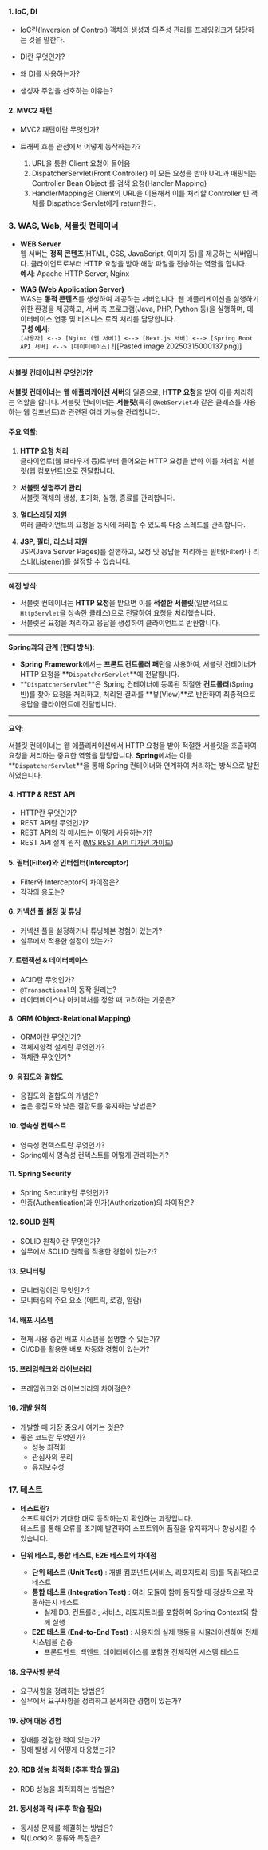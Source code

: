 #### 1. IoC, DI
- IoC란(Inversion of Control)
	객체의 생성과 의존성 관리를 프레임워크가  담당하는 것을 말한다.
- DI란 무엇인가?
	 
- 왜 DI를 사용하는가?
- 생성자 주입을 선호하는 이유는?

#### 2. MVC2 패턴
- MVC2 패턴이란 무엇인가?

- 트래픽 흐름 관점에서 어떻게 동작하는가?
	1. URL을 통한 Client 요청이 들어옴
	2. DispatcherServlet(Front Controller) 이 모든 요청을 받아 URL과 매핑되는 Controller Bean Object 를 검색 요청(Handler Mapping)
	3. HandlerMapping은 Client의 URL을 이용해서 이를 처리할 Controller 빈 객체를 DispathcerServlet에게 return한다.
### **3. WAS, Web, 서블릿 컨테이너**

- **WEB Server**  
    웹 서버는 **정적 콘텐츠**(HTML, CSS, JavaScript, 이미지 등)를 제공하는 서버입니다. 클라이언트로부터 HTTP 요청을 받아 해당 파일을 전송하는 역할을 합니다.  
    **예시**: Apache HTTP Server, Nginx
    
- **WAS (Web Application Server)**  
    WAS는 **동적 콘텐츠**를 생성하여 제공하는 서버입니다. 웹 애플리케이션을 실행하기 위한 환경을 제공하고, 서버 측 프로그램(Java, PHP, Python 등)을 실행하며, 데이터베이스 연동 및 비즈니스 로직 처리를 담당합니다.  
    **구성 예시**:  
    `[사용자] <--> [Nginx (웹 서버)] <--> [Next.js 서버] <--> [Spring Boot API 서버] <--> [데이터베이스]`
    ![[Pasted image 20250315000137.png]]
---

#### **서블릿 컨테이너란 무엇인가?**

**서블릿 컨테이너**는 **웹 애플리케이션 서버**의 일종으로, **HTTP 요청**을 받아 이를 처리하는 역할을 합니다. 서블릿 컨테이너는 **서블릿**(특히 `@WebServlet`과 같은 클래스를 사용하는 웹 컴포넌트)과 관련된 여러 기능을 관리합니다.

#### **주요 역할**:

1. **HTTP 요청 처리**  
    클라이언트(웹 브라우저 등)로부터 들어오는 HTTP 요청을 받아 이를 처리할 서블릿(웹 컴포넌트)으로 전달합니다.
    
2. **서블릿 생명주기 관리**  
    서블릿 객체의 생성, 초기화, 실행, 종료를 관리합니다.
    
3. **멀티스레딩 지원**  
    여러 클라이언트의 요청을 동시에 처리할 수 있도록 다중 스레드를 관리합니다.
    
4. **JSP, 필터, 리스너 지원**  
    JSP(Java Server Pages)를 실행하고, 요청 및 응답을 처리하는 필터(Filter)나 리스너(Listener)를 설정할 수 있습니다.
    

---

**예전 방식**:

- 서블릿 컨테이너는 **HTTP 요청**을 받으면 이를 **적절한 서블릿**(일반적으로 `HttpServlet`을 상속한 클래스)으로 전달하여 요청을 처리했습니다.
- 서블릿은 요청을 처리하고 응답을 생성하여 클라이언트로 반환합니다.

---

**Spring과의 관계 (현대 방식)**:

- **Spring Framework**에서는 **프론트 컨트롤러 패턴**을 사용하여, 서블릿 컨테이너가 HTTP 요청을 **`DispatcherServlet`**에 전달합니다.
- **`DispatcherServlet`**은 Spring 컨테이너에 등록된 적절한 **컨트롤러**(Spring 빈)를 찾아 요청을 처리하고, 처리된 결과를 **뷰(View)**로 반환하여 최종적으로 응답을 클라이언트에 전달합니다.

---

**요약**:

서블릿 컨테이너는 웹 애플리케이션에서 HTTP 요청을 받아 적절한 서블릿을 호출하여 요청을 처리하는 중요한 역할을 담당합니다. **Spring**에서는 이를 **`DispatcherServlet`**을 통해 Spring 컨테이너와 연계하여 처리하는 방식으로 발전하였습니다.
#### 4. HTTP & REST API
- HTTP란 무엇인가?
- REST API란 무엇인가?
- REST API의 각 메서드는 어떻게 사용하는가?
- REST API 설계 원칙 ([MS REST API 디자인 가이드](https://learn.microsoft.com/ko-kr/azure/architecture/best-practices/api-design))

#### 5. 필터(Filter)와 인터셉터(Interceptor)
- Filter와 Interceptor의 차이점은?
- 각각의 용도는?

#### 6. 커넥션 풀 설정 및 튜닝
- 커넥션 풀을 설정하거나 튜닝해본 경험이 있는가?
- 실무에서 적용한 설정이 있는가?

#### 7. 트랜잭션 & 데이터베이스
- ACID란 무엇인가?
- `@Transactional`의 동작 원리는?
- 데이터베이스나 아키텍처를 정할 때 고려하는 기준은?

#### 8. ORM (Object-Relational Mapping)
- ORM이란 무엇인가?
- 객체지향적 설계란 무엇인가?
- 객체란 무엇인가?

#### 9. 응집도와 결합도
- 응집도와 결합도의 개념은?
- 높은 응집도와 낮은 결합도를 유지하는 방법은?

#### 10. 영속성 컨텍스트
- 영속성 컨텍스트란 무엇인가?
- Spring에서 영속성 컨텍스트를 어떻게 관리하는가?

#### 11. Spring Security
- Spring Security란 무엇인가?
- 인증(Authentication)과 인가(Authorization)의 차이점은?

#### 12. SOLID 원칙
- SOLID 원칙이란 무엇인가?
- 실무에서 SOLID 원칙을 적용한 경험이 있는가?

#### 13. 모니터링
- 모니터링이란 무엇인가?
- 모니터링의 주요 요소 (메트릭, 로깅, 알람)

#### 14. 배포 시스템
- 현재 사용 중인 배포 시스템을 설명할 수 있는가?
- CI/CD를 활용한 배포 자동화 경험이 있는가?

#### 15. 프레임워크와 라이브러리
- 프레임워크와 라이브러리의 차이점은?

#### 16. 개발 원칙
- 개발할 때 가장 중요시 여기는 것은?
- 좋은 코드란 무엇인가?
  - 성능 최적화
  - 관심사의 분리
  - 유지보수성

### 17. 테스트
- **테스트란?**  
    소프트웨어가 기대한 대로 동작하는지 확인하는 과정입니다.  
    테스트를 통해 오류를 조기에 발견하여 소프트웨어 품질을 유지하거나 향상시킬 수 있습니다.
    
- **단위 테스트, 통합 테스트, E2E 테스트의 차이점**
    - **단위 테스트 (Unit Test)** : 개별 컴포넌트(서비스, 리포지토리 등)를 독립적으로 테스트
    - **통합 테스트 (Integration Test)** : 여러 모듈이 함께 동작할 때 정상적으로 작동하는지 테스트
        - 실제 DB, 컨트롤러, 서비스, 리포지토리를 포함하여 Spring Context와 함께 실행
    - **E2E 테스트 (End-to-End Test)** : 사용자의 실제 행동을 시뮬레이션하여 전체 시스템을 검증
        - 프론트엔드, 백엔드, 데이터베이스를 포함한 전체적인 시스템 테스트

#### 18. 요구사항 분석
- 요구사항을 정리하는 방법은?
- 실무에서 요구사항을 정리하고 문서화한 경험이 있는가?

#### 19. 장애 대응 경험
- 장애를 경험한 적이 있는가?
- 장애 발생 시 어떻게 대응했는가?

#### 20. RDB 성능 최적화 (추후 학습 필요)
- RDB 성능을 최적화하는 방법은?

#### 21. 동시성과 락 (추후 학습 필요)
- 동시성 문제를 해결하는 방법은?
- 락(Lock)의 종류와 특징은?
